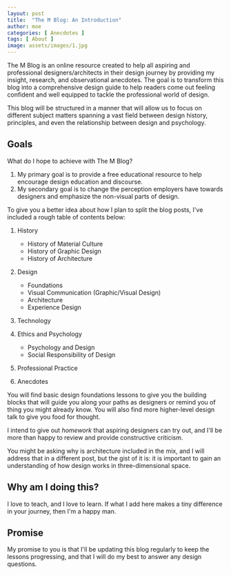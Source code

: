```yaml
---
layout: post
title:  "The M Blog: An Introduction"
author: moe
categories: [ Anecdotes ]
tags: [ About ]
image: assets/images/1.jpg
---
```


The M Blog is an online resource created to help all aspiring and professional designers/architects in their design journey by providing my insight, research, and observational anecdotes. The goal is to transform this blog into a comprehensive design guide to help readers come out feeling confident and well equipped to tackle the professional world of design.

This blog will be structured in a manner that will allow us to focus on different subject matters spanning a vast field between design history, principles, and even the relationship between design and psychology.

## Goals

What do I hope to achieve with The M Blog?

1. My primary goal is to provide a free educational resource to help encourage design education and discourse.
2. My secondary goal is to change the perception employers have towards designers and emphasize the non-visual parts of design.

To give you a better idea about how I plan to split the blog posts, I've included a rough table of contents below:

1. History
    * History of Material Culture
    * History of Graphic Design
    * History of Architecture

2. Design
    * Foundations
    * Visual Communication (Graphic/Visual Design)
    * Architecture
    * Experience Design

3. Technology

4. Ethics and Psychology
    * Psychology and Design
    * Social Responsibility of Design

5. Professional Practice

6. Anecdotes

You will find basic design foundations lessons to give you the building blocks that will guide you along your paths as designers or remind you of thing you might already know. You will also find more higher-level design talk to give you food for thought.

I intend to give out *homework* that aspiring designers can try out, and I'll be more than happy to review and provide constructive criticism.

You might be asking why is architecture included in the mix, and I will address that in a different post, but the gist of it is: it is important to gain an understanding of how design works in three-dimensional space.

## Why am I doing this?

I love to teach, and I love to learn. If what I add here makes a tiny difference in your journey, then I'm a happy man.

## Promise

My promise to you is that I'll be updating this blog regularly to keep the lessons progressing, and that I will do my best to answer any design questions.
